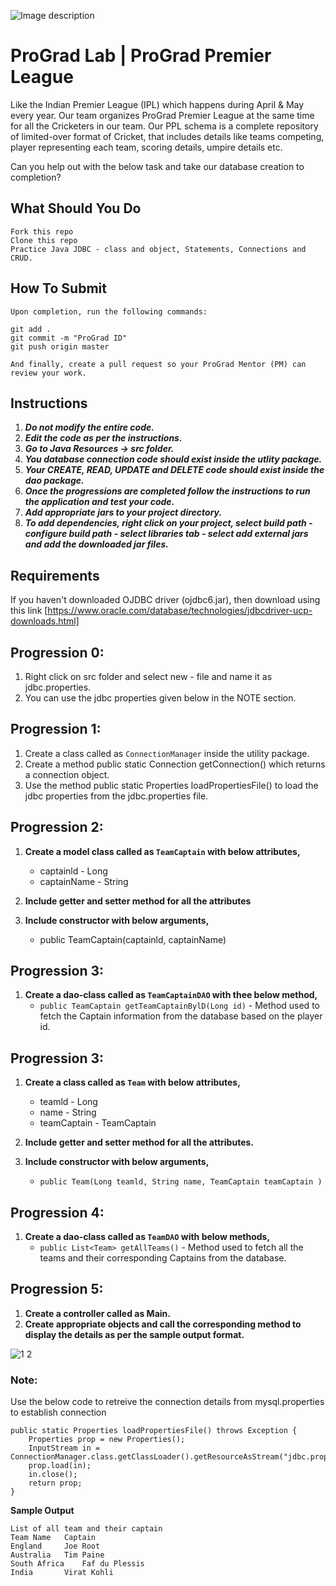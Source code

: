 ![Image description](https://i1.faceprep.in/ProGrad/face-logo-resized.png)

# ProGrad Lab | ProGrad Premier League

Like the Indian Premier League (IPL) which happens during April & May every year. Our team organizes ProGrad Premier League at the same time for all the Cricketers in our team. Our PPL schema is a complete repository of limited-over format of Cricket, that includes details like teams competing, player representing each team, scoring details, umpire details etc.

Can you help out with the below task and take our database creation to completion?


## What Should You Do
```
Fork this repo
Clone this repo
Practice Java JDBC - class and object, Statements, Connections and CRUD.
```

## How To Submit
```
Upon completion, run the following commands:

git add .
git commit -m "ProGrad ID"
git push origin master

And finally, create a pull request so your ProGrad Mentor (PM) can review your work.
```

## Instructions

1. ***Do not modify the entire code.***
2. ***Edit the code as per the instructions.***
3. ***Go to Java Resources -> src folder.***
4. ***You database connection code should exist inside the utlity package.***
5. ***Your CREATE, READ, UPDATE and DELETE code should exist inside the dao package.***
6. ***Once the progressions are completed follow the instructions to run the application and test your code.***
7. ***Add appropriate jars to your project directory.***
8. ***To add dependencies, right click on your project, select build path - configure build path - select libraries tab - select add external jars and add the downloaded jar files.***

## Requirements
If you haven't downloaded OJDBC driver (ojdbc6.jar), then download using this link [https://www.oracle.com/database/technologies/jdbcdriver-ucp-downloads.html]

## Progression 0:

1. Right click on src folder and select new - file and name it as jdbc.properties.
2. You can use the jdbc properties given below in the NOTE section.

## Progression 1:

1. Create a class called as `ConnectionManager` inside the utility package.
2. Create a method public static Connection getConnection() which returns a connection object.
3. Use the method public static Properties loadPropertiesFile() to load the jdbc properties from the jdbc.properties file.


## Progression 2:

1. **Create a model class called as `TeamCaptain` with below attributes,** 
	- captainld - Long 
	- captainName - String 

2. **Include getter and setter method for all the attributes**
3. **Include constructor with below arguments,** 
	- public TeamCaptain(captainld, captainName)

## Progression 3:

1. **Create a dao-class called as `TeamCaptainDAO` with thee below method,** 
	- `public TeamCaptain getTeamCaptainBylD(Long id)` - Method used to fetch the Captain information from the database based on the player id. 


## Progression 3:

1. **Create a class called as `Team` with below attributes,** 
	- teamld - Long 
	- name - String 
	- teamCaptain - TeamCaptain 

2. **Include getter and setter method for all the attributes.**
3. **Include constructor with below arguments,** 
	- `public Team(Long teamld, String name, TeamCaptain teamCaptain )`

## Progression 4:

1. **Create a dao-class called as `TeamDAO` with below methods,** 
	- `public List<Team> getAllTeams()` - Method used to fetch all the teams and their corresponding Captains from the database. 

## Progression 5:
1. **Create a controller called as Main.**
2. **Create appropriate objects and call the corresponding method to display the details as per the sample output format.**

![1 2](https://user-images.githubusercontent.com/61002120/76416050-5807d380-63c0-11ea-8d52-9e8750e800f9.png)


### Note:

Use the below code to retreive the connection details from mysql.properties to establish connection
```
public static Properties loadPropertiesFile() throws Exception {
	Properties prop = new Properties();	
	InputStream in = ConnectionManager.class.getClassLoader().getResourceAsStream("jdbc.properties");
	prop.load(in);
	in.close(); 
	return prop;
}
```    
**Sample Output**
```
List of all team and their captain 
Team Name 	Captain 
England 	Joe Root 
Australia 	Tim Paine
South Africa	Faf du Plessis 
India 		Virat Kohli
```
